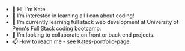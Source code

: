 - 👋  Hi, I’m Kate.
- 👀  I’m interested in learning all I can about coding!
- 🌱  I’m currently learning full stack web development at University of Penn's Full Stack coding bootcamp.
- 💞️  I’m looking to collaborate on front or back end projects.
- 📫  How to reach me - see Kates-portfolio-page. 

<!---
ktmac21/ktmac21 is a ✨ special ✨ repository because its `README.md` (this file) appears on your GitHub profile.
You can click the Preview link to take a look at your changes.
--->
